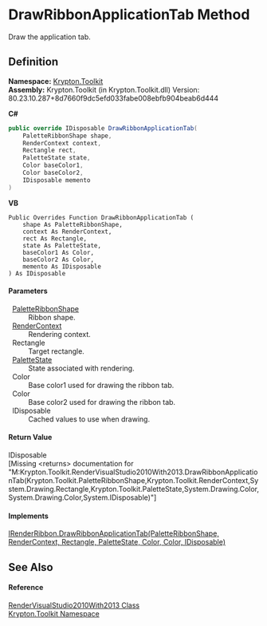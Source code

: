 # DrawRibbonApplicationTab Method


Draw the application tab.



## Definition
**Namespace:** <a href="79d2eac2-21f4-54ff-7552-b20c33c30600.md">Krypton.Toolkit</a>  
**Assembly:** Krypton.Toolkit (in Krypton.Toolkit.dll) Version: 80.23.10.287+8d7660f9dc5efd033fabe008ebfb904beab6d444

**C#**
``` C#
public override IDisposable DrawRibbonApplicationTab(
	PaletteRibbonShape shape,
	RenderContext context,
	Rectangle rect,
	PaletteState state,
	Color baseColor1,
	Color baseColor2,
	IDisposable memento
)
```
**VB**
``` VB
Public Overrides Function DrawRibbonApplicationTab ( 
	shape As PaletteRibbonShape,
	context As RenderContext,
	rect As Rectangle,
	state As PaletteState,
	baseColor1 As Color,
	baseColor2 As Color,
	memento As IDisposable
) As IDisposable
```



#### Parameters
<dl><dt>  <a href="84ca2d8c-daf3-0219-3015-4b7046d3d27b.md">PaletteRibbonShape</a></dt><dd>Ribbon shape.</dd><dt>  <a href="ef60a5af-08ff-7a94-87f5-362a7e392cd4.md">RenderContext</a></dt><dd>Rendering context.</dd><dt>  Rectangle</dt><dd>Target rectangle.</dd><dt>  <a href="93e626cd-00cf-240e-06c6-ab4d47e982ba.md">PaletteState</a></dt><dd>State associated with rendering.</dd><dt>  Color</dt><dd>Base color1 used for drawing the ribbon tab.</dd><dt>  Color</dt><dd>Base color2 used for drawing the ribbon tab.</dd><dt>  IDisposable</dt><dd>Cached values to use when drawing.</dd></dl>

#### Return Value
IDisposable  
\[Missing &lt;returns&gt; documentation for "M:Krypton.Toolkit.RenderVisualStudio2010With2013.DrawRibbonApplicationTab(Krypton.Toolkit.PaletteRibbonShape,Krypton.Toolkit.RenderContext,System.Drawing.Rectangle,Krypton.Toolkit.PaletteState,System.Drawing.Color,System.Drawing.Color,System.IDisposable)"\]

#### Implements
<a href="7b9613b0-6a06-c31f-26c1-86e3e176d45a.md">IRenderRibbon.DrawRibbonApplicationTab(PaletteRibbonShape, RenderContext, Rectangle, PaletteState, Color, Color, IDisposable)</a>  


## See Also


#### Reference
<a href="a63a9a32-e6e2-a297-5bca-fc82209c9e28.md">RenderVisualStudio2010With2013 Class</a>  
<a href="79d2eac2-21f4-54ff-7552-b20c33c30600.md">Krypton.Toolkit Namespace</a>  
